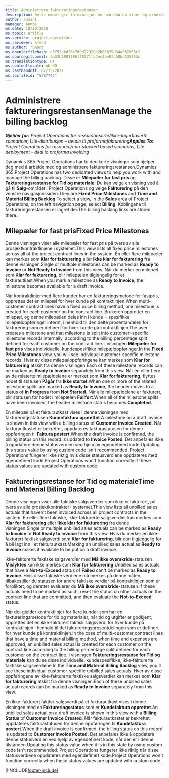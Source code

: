 ```yaml
---
title: Administrere faktureringsrestansen
description: Dette emnet gir informasjon om hvordan du viser og arbeider med faktureringsrestansen i Project Operations.
author: rumant
manager: Annbe
ms.date: 10/20/2020
ms.topic: article
ms.service: project-operations
ms.reviewer: kfend
ms.author: rumant
ms.openlocfilehash: c3752abd26e760d27320d2b86079d84a967d53cf
ms.sourcegitcommit: fa32b1893286f20271fa4ec4be8fc68bd135f53c
ms.translationtype: HT
ms.contentlocale: nb-NO
ms.lasthandoff: 02/15/2021
ms.locfileid: "5287745"
---
```

# <a name="manage-the-billing-backlog"></a><span data-ttu-id="6d8ef-103">Administrere faktureringsrestansen</span><span class="sxs-lookup"><span data-stu-id="6d8ef-103">Manage the billing backlog</span></span>

<span data-ttu-id="6d8ef-104">_**Gjelder for:** Project Operations for ressursbaserte/ikke-lagerbaserte scenarioer, Lite-distribusjon – avtale til proformafakturering_</span><span class="sxs-lookup"><span data-stu-id="6d8ef-104">_**Applies To:** Project Operations for resource/non-stocked based scenarios, Lite deployment - deal to proforma invoicing_</span></span>

<span data-ttu-id="6d8ef-105">Dynamics 365 Project Operations har to dedikerte visninger som hjelper deg med å arbeide med og administrere faktureringsrestansen.</span><span class="sxs-lookup"><span data-stu-id="6d8ef-105">Dynamics 365 Project Operations has two dedicated views to help you work with and manage the billing backlog.</span></span> <span data-ttu-id="6d8ef-106">Disse er **Milepæler for fast pris** og **Faktureringsrestanse for Tid og materiale**. Du kan velge en visning ved å gå til **Salg**-området i Project Operations og velge **Fakturering** på den venstre navigasjonssiden.</span><span class="sxs-lookup"><span data-stu-id="6d8ef-106">They are **Fixed Price Milestones** and **Time and Material Billing Backlog** To select a view, in the **Sales** area of Project Operations, on the left navigation page, select **Billing**.</span></span> <span data-ttu-id="6d8ef-107">Koblingene til faktureringsrestansen er lagret der.</span><span class="sxs-lookup"><span data-stu-id="6d8ef-107">The billing backlog links are stored there.</span></span>

## <a name="fixed-price-milestones"></a><span data-ttu-id="6d8ef-108">Milepæler for fast pris</span><span class="sxs-lookup"><span data-stu-id="6d8ef-108">Fixed Price Milestones</span></span>

<span data-ttu-id="6d8ef-109">Denne visningen viser alle milepæler for fast pris på tvers av alle prosjektkontraktlinjene i systemet.</span><span class="sxs-lookup"><span data-stu-id="6d8ef-109">This view lists all fixed price milestones across all of the project contract lines in the system.</span></span> <span data-ttu-id="6d8ef-110">Én eller flere milepæler kan merkes som **Klar for fakturering** eller **Ikke klar for fakturering** fra denne visningen.</span><span class="sxs-lookup"><span data-stu-id="6d8ef-110">Single or multiple milestones can be marked as **Ready to Invoice** or **Not Ready to Invoice** from this view.</span></span> <span data-ttu-id="6d8ef-111">Når du merker en milepæl som **Klar for fakturering**, blir milepælen tilgjengelig for et fakturautkast.</span><span class="sxs-lookup"><span data-stu-id="6d8ef-111">When you mark a milestone as **Ready to Invoice**, the milestone becomes available for a draft invoice.</span></span>

<span data-ttu-id="6d8ef-112">Når kontraktlinjer med flere kunder har en faktureringsmetode for fastpris, opprettes det én milepæl for hver kunde på kontraktlinjen.</span><span class="sxs-lookup"><span data-stu-id="6d8ef-112">When multi-customer contract lines have a fixed price billing method, one milestone is created for each customer on the contract line.</span></span> <span data-ttu-id="6d8ef-113">Brukeren oppretter en milepæl, og denne milepælen deles inn i kunde = spesifikke milepæloppføringer internt, i henhold til den delte prosentandelen for fakturering som er definert for hver kunde på kontraktlinjen.</span><span class="sxs-lookup"><span data-stu-id="6d8ef-113">The user creates a milestone and that milestone is split into customer=specific milestone records internally, according to the billing percentage split defined for each customer on the contract line.</span></span> <span data-ttu-id="6d8ef-114">I visningen **Milepæler for fast pris** vises individuelle, kundespesifikke milepæloppføringer.</span><span class="sxs-lookup"><span data-stu-id="6d8ef-114">In the **Fixed Price Milestones** view, you will see individual customer-specific milestone records.</span></span> <span data-ttu-id="6d8ef-115">Hver av disse milepæloppføringene kan merkes som **Klar for fakturering** atskilt fra denne visningen.</span><span class="sxs-lookup"><span data-stu-id="6d8ef-115">Each of these milestone records can be marked as **Ready to Invoice** separately from this view.</span></span> <span data-ttu-id="6d8ef-116">Når én eller flere av de relaterte milepældelene er merket som **Klar for fakturering**, flyttes hodet til statusen **Pågår** fra **Ikke startet**.</span><span class="sxs-lookup"><span data-stu-id="6d8ef-116">When one or more of the related milestone splits are marked as **Ready to Invoice**, the header moves to a status of **In Progress** from **Not Started**.</span></span> <span data-ttu-id="6d8ef-117">Når alle milepældelene er fakturert, blir statusen for hodet i milepælen **Fullført**.</span><span class="sxs-lookup"><span data-stu-id="6d8ef-117">When all of the milestone splits have been invoiced, the header milestone status becomes **Completed**.</span></span>

<span data-ttu-id="6d8ef-118">En milepæl på et fakturautkast vises i denne visningen med faktureringsstatusen **Kundefaktura opprettet**.</span><span class="sxs-lookup"><span data-stu-id="6d8ef-118">A milestone on a draft invoice is shown in this view with a billing status of **Customer Invoice Created**.</span></span> <span data-ttu-id="6d8ef-119">Når fakturautkastet er bekreftet, oppdateres fakturastatusen for denne oppføringen til **Faktura postert**.</span><span class="sxs-lookup"><span data-stu-id="6d8ef-119">When the draft invoice is confirmed, the billing status on this record is updated to **Invoice Posted**.</span></span> <span data-ttu-id="6d8ef-120">Det anbefales ikke å oppdatere denne statusverdien ved hjelp av egendefinert kode.</span><span class="sxs-lookup"><span data-stu-id="6d8ef-120">Updating this status value by using custom code isn't recommended.</span></span> <span data-ttu-id="6d8ef-121">Project Operations fungerer ikke riktig hvis disse statusverdiene oppdateres med egendefinert kode.</span><span class="sxs-lookup"><span data-stu-id="6d8ef-121">Project Operations won't function correctly if these status values are updated with custom code.</span></span>

## <a name="time-and-material-billing-backlog"></a><span data-ttu-id="6d8ef-122">Faktureringsrestanse for Tid og materiale</span><span class="sxs-lookup"><span data-stu-id="6d8ef-122">Time and Material Billing Backlog</span></span>

<span data-ttu-id="6d8ef-123">Denne visningen viser alle faktiske salgsverdier som ikke er fakturert, på tvers av alle prosjektkontrakter i systemet.</span><span class="sxs-lookup"><span data-stu-id="6d8ef-123">This view lists all unbilled sales actuals that haven't been invoiced across all project contracts in the system.</span></span> <span data-ttu-id="6d8ef-124">Én eller flere faktiske, ikke-fakturerte salgsverdier kan merkes som **Klar for fakturering** eller **Ikke klar for fakturering** fra denne visningen.</span><span class="sxs-lookup"><span data-stu-id="6d8ef-124">Single or multiple unbilled sales actuals can be marked as **Ready to Invoice** or **Not Ready to Invoice** from this view.</span></span> <span data-ttu-id="6d8ef-125">Hvis du merker en ikke-fakturert faktisk salgsverdi som **Klar for fakturering**, blir den tilgjengelig for å bli lagt inn i et fakturautkast.</span><span class="sxs-lookup"><span data-stu-id="6d8ef-125">Marking an unbilled sales actual as **Ready to Invoice** makes it available to be put on a draft invoice.</span></span>

<span data-ttu-id="6d8ef-126">Ikke-fakturerte faktiske salgsverdier med **Må ikke overskride**-statusen **Mislyktes** kan ikke merkes som **Klar for fakturering**.</span><span class="sxs-lookup"><span data-stu-id="6d8ef-126">Unbilled sales actuals that have a **Not-to-Exceed** status of **Failed** can't be marked as **Ready to Invoice**.</span></span> <span data-ttu-id="6d8ef-127">Hvis disse faktiske verdiene må merkes på denne måten, tilbakestiller du statusen for andre faktiske verdier på kontraktlinjen som er forpliktet, og deretter evaluerer du **Må ikke overskride**-statusen.</span><span class="sxs-lookup"><span data-stu-id="6d8ef-127">If these actuals need to be marked as such, reset the status on other actuals on the contract line that are committed, and then evaluate the **Not-to-Exceed** status.</span></span>

<span data-ttu-id="6d8ef-128">Når det gjelder kontraktlinjer for flere kunder som har en faktureringsmetode for tid og materialer, når tid og utgifter er godkjent, opprettes det en ikke-fakturert faktisk salgsverdi for hver kunde på kontraktlinjen i henhold til del faktureringsprosentdelingen som er definert for hver kunde på kontraktlinjen.</span><span class="sxs-lookup"><span data-stu-id="6d8ef-128">In the case of multi-customer contract lines that have a time and material billing method, when time and expenses are approved, an unbilled sales actual is created for each customer on the contract line according to the billing percentage split defined for each customer on the contract line.</span></span> <span data-ttu-id="6d8ef-129">I visningen **Faktureringsrestanse for Tid og materiale** kan du se disse individuelle, kundespesifikke, ikke-fakturerte faktiske salgsverdiene.</span><span class="sxs-lookup"><span data-stu-id="6d8ef-129">In the **Time and Material Billing Backlog** view, you'll see these individual customer-specific unbilled sales actuals.</span></span> <span data-ttu-id="6d8ef-130">Hver av disse oppføringene av ikke-fakturerte faktiske salgsverdier kan merkes som **Klar for fakturering** atskilt fra denne visningen.</span><span class="sxs-lookup"><span data-stu-id="6d8ef-130">Each of these unbilled sales actual records can be marked as **Ready to Invoice** separately from this view.</span></span>

<span data-ttu-id="6d8ef-131">En ikke-fakturert faktisk salgsverdi på et fakturautkast vises i denne visningen med en **Faktureringsstatus** som er **Kundefaktura opprettet**.</span><span class="sxs-lookup"><span data-stu-id="6d8ef-131">An unbilled sales actual on a draft invoice is shown in this view with a **Billing Status** of **Customer Invoice Created**.</span></span> <span data-ttu-id="6d8ef-132">Når fakturautkastet er bekreftet, oppdateres fakturastatusen for denne oppføringen til **Kundefaktura postert**.</span><span class="sxs-lookup"><span data-stu-id="6d8ef-132">When the draft invoice is confirmed, the billing status on this record is updated to **Customer Invoice Posted**.</span></span> <span data-ttu-id="6d8ef-133">Det anbefales ikke å oppdatere denne statusverdien ved hjelp av egendefinert kode, når den er i denne tilstanden.</span><span class="sxs-lookup"><span data-stu-id="6d8ef-133">Updating this status value when it is in this state by using custom code isn't recommended.</span></span> <span data-ttu-id="6d8ef-134">Project Operations fungerer ikke riktig når disse statusverdiene oppdateres med egendefinert kode.</span><span class="sxs-lookup"><span data-stu-id="6d8ef-134">Project Operations won't function correctly when these status values are updated with custom code.</span></span>


[!INCLUDE[footer-include](../includes/footer-banner.md)]